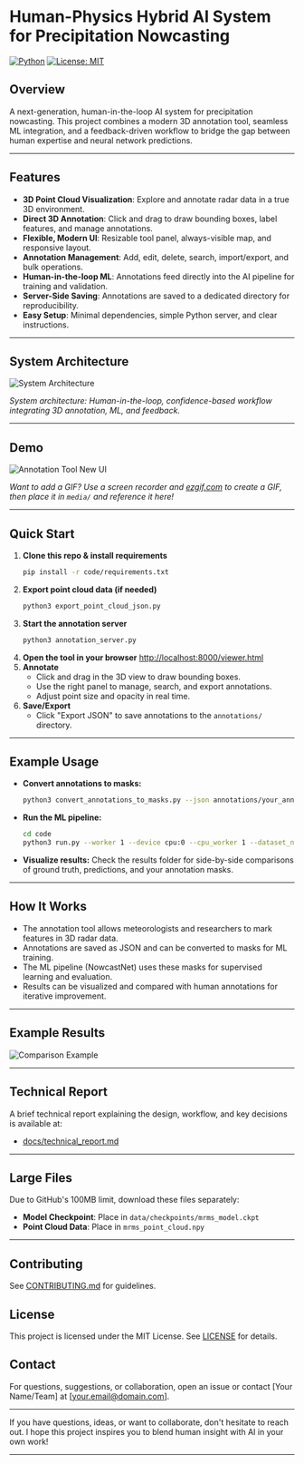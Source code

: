 # Human-Physics Hybrid AI System for Precipitation Nowcasting

[![Python](https://img.shields.io/badge/python-3.8%2B-blue.svg)](https://www.python.org/) [![License: MIT](https://img.shields.io/badge/License-MIT-yellow.svg)](LICENSE)

## Overview
A next-generation, human-in-the-loop AI system for precipitation nowcasting. This project combines a modern 3D annotation tool, seamless ML integration, and a feedback-driven workflow to bridge the gap between human expertise and neural network predictions.

---

## Features
- **3D Point Cloud Visualization**: Explore and annotate radar data in a true 3D environment.
- **Direct 3D Annotation**: Click and drag to draw bounding boxes, label features, and manage annotations.
- **Flexible, Modern UI**: Resizable tool panel, always-visible map, and responsive layout.
- **Annotation Management**: Add, edit, delete, search, import/export, and bulk operations.
- **Human-in-the-loop ML**: Annotations feed directly into the AI pipeline for training and validation.
- **Server-Side Saving**: Annotations are saved to a dedicated directory for reproducibility.
- **Easy Setup**: Minimal dependencies, simple Python server, and clear instructions.

---

## System Architecture

![System Architecture](docs/architecture.png)

*System architecture: Human-in-the-loop, confidence-based workflow integrating 3D annotation, ML, and feedback.*

---

## Demo
![Annotation Tool New UI](media/annotation_tool_new.png)

*Want to add a GIF? Use a screen recorder and [ezgif.com](https://ezgif.com/video-to-gif) to create a GIF, then place it in `media/` and reference it here!*

---

## Quick Start
1. **Clone this repo & install requirements**
   ```bash
   pip install -r code/requirements.txt
   ```
2. **Export point cloud data (if needed)**
   ```bash
   python3 export_point_cloud_json.py
   ```
3. **Start the annotation server**
   ```bash
   python3 annotation_server.py
   ```
4. **Open the tool in your browser**
   [http://localhost:8000/viewer.html](http://localhost:8000/viewer.html)
5. **Annotate**
   - Click and drag in the 3D view to draw bounding boxes.
   - Use the right panel to manage, search, and export annotations.
   - Adjust point size and opacity in real time.
6. **Save/Export**
   - Click "Export JSON" to save annotations to the `annotations/` directory.

---

## Example Usage
- **Convert annotations to masks:**
  ```bash
  python3 convert_annotations_to_masks.py --json annotations/your_annotations.json --output_dir data/dataset/mrms/annotation_masks
  ```
- **Run the ML pipeline:**
  ```bash
  cd code
  python3 run.py --worker 1 --device cpu:0 --cpu_worker 1 --dataset_name radar --dataset_path ../data/dataset/mrms/figure --pretrained_model ../data/checkpoints/mrms_model.ckpt --gen_frm_dir ../results/us/ --num_save_samples 10 --model_name NowcastNet --annotation_mask_path ../data/dataset/mrms/annotation_masks
  ```
- **Visualize results:**
  Check the results folder for side-by-side comparisons of ground truth, predictions, and your annotation masks.

---

## How It Works
- The annotation tool allows meteorologists and researchers to mark features in 3D radar data.
- Annotations are saved as JSON and can be converted to masks for ML training.
- The ML pipeline (NowcastNet) uses these masks for supervised learning and evaluation.
- Results can be visualized and compared with human annotations for iterative improvement.

---

## Example Results
![Comparison Example](media/comparison.png)

---

## Technical Report
A brief technical report explaining the design, workflow, and key decisions is available at:
- [docs/technical_report.md](docs/technical_report.md)

---

## Large Files
Due to GitHub's 100MB limit, download these files separately:
- **Model Checkpoint**: Place in `data/checkpoints/mrms_model.ckpt`
- **Point Cloud Data**: Place in `mrms_point_cloud.npy`

---

## Contributing
See [CONTRIBUTING.md](CONTRIBUTING.md) for guidelines.

## License
This project is licensed under the MIT License. See [LICENSE](LICENSE) for details.

## Contact
For questions, suggestions, or collaboration, open an issue or contact [Your Name/Team] at [your.email@domain.com].

---

If you have questions, ideas, or want to collaborate, don't hesitate to reach out. I hope this project inspires you to blend human insight with AI in your own work!

---
